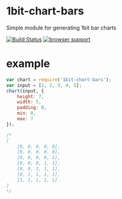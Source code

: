 1bit-chart-bars
===============

Simple module for generating 1bit bar charts

[![Build Status](https://travis-ci.org/dogestats/1bit-chart-bars.svg?branch=master)](https://travis-ci.org/dogestats/1bit-chart-bars)
[![browser support](https://ci.testling.com/dogestats/1bit-chart-bars.png)
](https://ci.testling.com/dogestats/1bit-chart-bars)

# example

``` js
var chart = require('1bit-chart-bars');
var input = [1, 2, 3, 4, 5];
chart(input, {
    height: 7,
    width: 5,
    padding: 0,
    min: 0,
    max: 7
});

/*
[
    [0, 0, 0, 0, 0],
    [0, 0, 0, 0, 0],
    [0, 0, 0, 0, 1],
    [0, 0, 0, 1, 1],
    [0, 0, 1, 1, 1],
    [0, 1, 1, 1, 1],
    [1, 1, 1, 1, 1]
]
*/
```